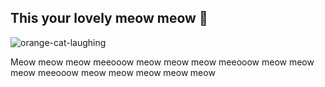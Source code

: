 ## This your lovely meow meow 👋

<!--
**JAfifah/JAfifah** is a ✨ _special_ ✨ repository because its `README.md` (this file) appears on your GitHub profile.

Here are some ideas to get you started:

- 🔭 I’m currently working on ...
- 🌱 I’m currently learning ...
- 👯 I’m looking to collaborate on ...
- 🤔 I’m looking for help with ...
- 💬 Ask me about ...
- 📫 How to reach me: ...
- 😄 Pronouns: ...
- ⚡ Fun fact: ...
-->

![orange-cat-laughing](https://github.com/user-attachments/assets/b439e710-d895-4777-bd74-63abb2ee1fac)


Meow meow meow meeooow meow meow meow meeooow meow meow meow meeooow meow meow meow meow meow

